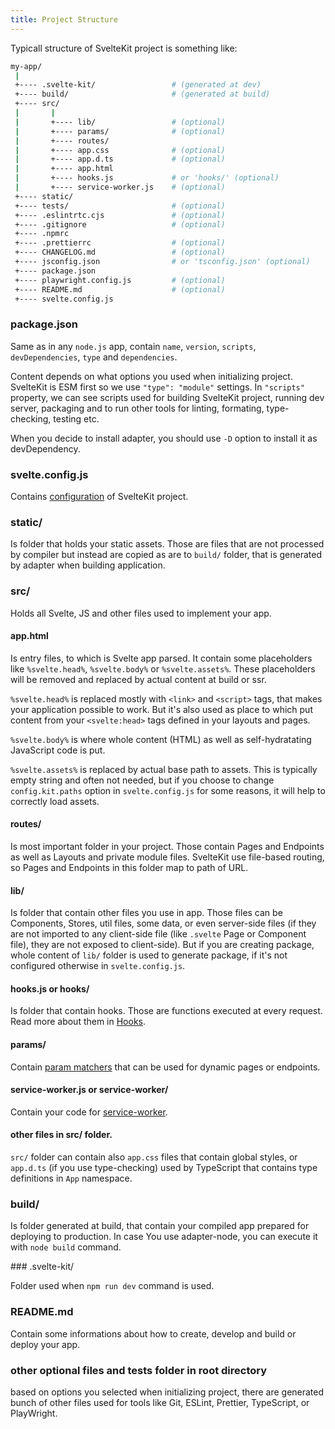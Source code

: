 ```yaml
---
title: Project Structure
---
```


Typicall structure of SvelteKit project is something like:

```sh
my-app/
 |
 +---- .svelte-kit/					# (generated at dev)
 +---- build/						# (generated at build)
 +---- src/
 |       |
 |       +---- lib/					# (optional)
 |       +---- params/				# (optional)
 |       +---- routes/
 |       +---- app.css				# (optional)
 |       +---- app.d.ts				# (optional)
 |       +---- app.html
 |       +---- hooks.js				# or 'hooks/' (optional)
 |       +---- service-worker.js	# (optional)
 +---- static/
 +---- tests/						# (optional)
 +---- .eslintrtc.cjs				# (optional)
 +---- .gitignore					# (optional)
 +---- .npmrc
 +---- .prettierrc					# (optional)
 +---- CHANGELOG.md					# (optional)
 +---- jsconfig.json				# or 'tsconfig.json' (optional)
 +---- package.json
 +---- playwright.config.js			# (optional)
 +---- README.md					# (optional)
 +---- svelte.config.js
```

### package.json

Same as in any `node.js` app, contain `name`, `version`, `scripts`, `devDependencies`, `type` and `dependencies`.

Content depends on what options you used when initializing project. SvelteKit is ESM first so we use `"type": "module"` settings. In `"scripts"` property, we can see scripts used for building SvelteKit project, running dev server, packaging and to run other tools for linting, formating, type-checking, testing etc.

When you decide to install adapter, you should use `-D` option to install it as devDependency.

### svelte.config.js

Contains [configuration](configuration) of SvelteKit project.

### static/

Is folder that holds your static assets. Those are files that are not processed by compiler but instead are copied as are to `build/` folder, that is generated by adapter when building application.

### src/

Holds all Svelte, JS and other files used to implement your app.

#### app.html

Is entry files, to which is Svelte app parsed. It contain some placeholders like `%svelte.head%`, `%svelte.body%` or `%svelte.assets%`. These placeholders will be removed and replaced by actual content at build or ssr.

`%svelte.head%` is replaced mostly with `<link>` and `<script>` tags, that makes your application possible to work. But it's also used as place to which put content from your `<svelte:head>` tags defined in your layouts and pages.

`%svelte.body%` is where whole content (HTML) as well as self-hydratating JavaScript code is put.

`%svelte.assets%` is replaced by actual base path to assets. This is typically empty string and often not needed, but if you choose to change `config.kit.paths` option in `svelte.config.js` for some reasons, it will help to correctly load assets.

#### routes/

Is most important folder in your project. Those contain Pages and Endpoints as well as Layouts and private module files. SvelteKit use file-based routing, so Pages and Endpoints in this folder map to path of URL.

#### lib/

Is folder that contain other files you use in app. Those files can be Components, Stores, util files, some data, or even server-side files (if they are not imported to any client-side file (like `.svelte` Page or Component file), they are not exposed to client-side). But if you are creating package, whole content of `lib/` folder is used to generate package, if it's not configured otherwise in `svelte.config.js`.

#### hooks.js or hooks/

Is folder that contain hooks. Those are functions executed at every request. Read more about them in [Hooks](hooks).

#### params/

Contain [param matchers](routing#advanced-routing-matching) that can be used for dynamic pages or endpoints.

#### service-worker.js or service-worker/

Contain your code for [service-worker](service-workers).

#### other files in src/ folder.

`src/` folder can contain also `app.css` files that contain global styles, or `app.d.ts` (if you use type-checking) used by TypeScript that contains type definitions in `App` namespace.

### build/

Is folder generated at build, that contain your compiled app prepared for deploying to production. In case You use adapter-node, you can execute it with `node build` command.

### .svelte-kit/

Folder used when `npm run dev` command is used.

### README.md

Contain some informations about how to create, develop and build or deploy your app.

### other optional files and tests folder in root directory

based on options you selected when initializing project, there are generated bunch of other files used for tools like Git, ESLint, Prettier, TypeScript, or PlayWright.
